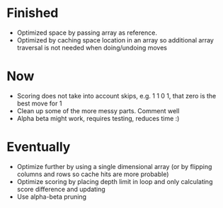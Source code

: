 Finished
========
- Optimized space by passing array as reference.
- Optimized by caching space location in an array so additional array traversal is not needed when doing/undoing moves

Now
===
- Scoring does not take into account skips, e.g. 1 1 0 1, that zero is the best move for 1
- Clean up some of the more messy parts. Comment well
- Alpha beta might work, requires testing, reduces time :)

Eventually
==========
- Optimize further by using a single dimensional array (or by flipping columns and rows so cache hits are more probable)
- Optimize scoring by placing depth limit in loop and only calculating score difference and updating
- Use alpha-beta pruning
